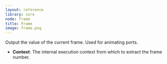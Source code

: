 ```yaml
---
layout: reference
library: core
node: frame
title: Frame
image: frame.png
---
```

Output the value of the current frame. Used for animating ports.

* **Context**: The internal execution context from which to extract the frame number.
